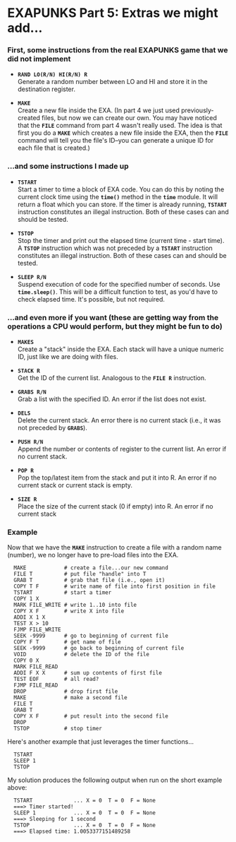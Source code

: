 # EXAPUNKS Part 5: Extras we might add...

### First, some instructions from the real EXAPUNKS game that we did not implement

* __`RAND LO(R/N) HI(R/N) R`__
   <br>Generate a random number between LO and HI and store it in the destination register.

* __`MAKE`__
   <br>Create a new file inside the EXA. (In part 4 we just used previously-created files, but now we
can create our own. You may have noticed that the __`FILE`__ command from part 4 wasn't really used.
The idea is that first you do a __`MAKE`__ which creates a new file inside the EXA, then the __`FILE`__
command will tell you the file's ID–you can generate a unique ID for each file that is created.)

### ...and some instructions I made up

* __`TSTART`__
<br>Start a timer to time a block of EXA code. You can do this by noting the current clock time using the __`time()`__ method
in the __`time`__ module. It will return a float which you can store. If the timer is already running, __`TSTART`__ instruction
constitutes an illegal instruction. Both of these cases can and should be tested.

* __`TSTOP`__
<br>Stop the timer and print out the elapsed time (current time - start time). A __`TSTOP`__ instruction which was not preceded 
by a __`TSTART`__ instruction constitutes an illegal instruction. Both of these cases can and should be tested.

* __`SLEEP R/N`__
<br>Suspend execution of code for the specified number of seconds. Use __`time.sleep()`__. This will be a difficult function
to test, as you'd have to check elapsed time. It's possible, but not required.

### ...and even more if you want (these are getting way from the operations a CPU would perform, but they might be fun to do)
* __`MAKES`__
<br>Create a "stack" inside the EXA. Each stack will have a unique numeric ID, just like we are doing with files.

* __`STACK R`__
<br>Get the ID of the current list. Analogous to the __`FILE R`__ instruction.

* __`GRABS R/N`__
<br>Grab a list with the specified ID. An error if the list does not exist.

* __`DELS`__
<br>Delete the current stack. An error there is no current stack (i.e., it was not preceded by __`GRABS`__).

* __`PUSH R/N`__
<br>Append the number or contents of register to the current list. An error if no current stack.

* __`POP R`__
<br>Pop the top/latest item from the stack and put it into R. An error if no current stack or current stack is empty.

* __`SIZE R`__
<br>Place the size of the current stack (0 if empty) into R. An error if no current stack

### Example

Now that we have the __`MAKE`__ instruction to create a file with a random name (number), we no
longer have to pre-load files into the EXA.

      MAKE            # create a file...our new command
      FILE T          # put file "handle" into T
      GRAB T          # grab that file (i.e., open it)
      COPY T F        # write name of file into first position in file
      TSTART          # start a timer
      COPY 1 X
      MARK FILE_WRITE # write 1..10 into file
      COPY X F        # write X into file
      ADDI X 1 X
      TEST X > 10
      FJMP FILE_WRITE
      SEEK -9999      # go to beginning of current file
      COPY F T        # get name of file
      SEEK -9999      # go back to beginning of current file
      VOID            # delete the ID of the file
      COPY 0 X
      MARK FILE_READ
      ADDI F X X      # sum up contents of first file
      TEST EOF        # all read?
      FJMP FILE_READ
      DROP            # drop first file
      MAKE            # make a second file
      FILE T
      GRAB T
      COPY X F        # put result into the second file
      DROP
      TSTOP           # stop timer

Here's another example that just leverages the timer functions...

      TSTART
      SLEEP 1
      TSTOP

My solution produces the following output when run on the short example above:

      TSTART             ... X = 0  T = 0  F = None
      ===> Timer started!
      SLEEP 1            ... X = 0  T = 0  F = None
      ===> Sleeping for 1 second
      TSTOP              ... X = 0  T = 0  F = None
      ===> Elapsed time: 1.0053377151489258

